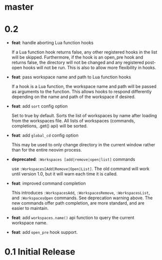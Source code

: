 # master

# 0.2

* **feat**: handle aborting Lua function hooks

  If a Lua function hook returns false, any other registered hooks in the list
  will be skipped. Furthermore, if the hook is an open_pre hook and returns
  false, the directory will not be changed and any registered post-open hooks
  will not be run. This is also to allow more flexibility in hooks.

* **feat**: pass workspace name and path to Lua function hooks

  If a hook is a Lua function, the workspace name and path will be passed as
  arguments to the function. This allows hooks to respond differently depending
  on the name and path of the workspace if desired.

* **feat**: add `sort` config option

  Set to true by default. Sorts the list of workspaces by name after loading
  from the workspaces file. All lists of workspaces (commands, completions,
  .get() api) will be sorted.

* **feat**: add `global_cd` config option

  This may be used to only change directory in the current window rather than
  for the entire neovim process.

* **deprecated**: `:Workspaces [add|remove|open|list]` commands

  use `:Workspaces[Add|Remove|Open|List]`. The old command will work until
  version 1.0, but it will warn each time it is called.

* **feat**: improved command completion

  This introduces `:WorkspacesAdd`, `:WorkspacesRemove`, `:WorkspacesList`, and
  `:WorkspacesOpen` commands. See deprecation warning above. The new commands
  offer path completion, are more standard, and are easier to maintain.

* **feat**: add `workspaces.name()` api function to query the current workspace
  name.

* **feat**: add `open_pre` hook support.

# 0.1 Initial Release

